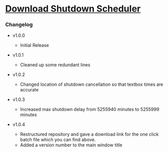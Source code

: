 # [Download Shutdown Scheduler](https://gitlab.com/___Neopolitan/Scripts/-/raw/main/Windows/PowerShell/Shutdown-Scheduler/bin/Shutdown-Scheduler.bat)

### Changelog
- v1.0.0
    - Initial Release

- v1.0.1
    - Cleaned up some redundant lines

- v1.0.2
    - Changed location of shutdown cancellation so that textbox times are accurate

- v1.0.3
    - Increased max shutdown delay from 5255940 minutes to 5255999 minutes

- v1.0.4
    - Restructured repository and gave a download link for the one click batch file which you can find above.
    - Added a version number to the main window title
